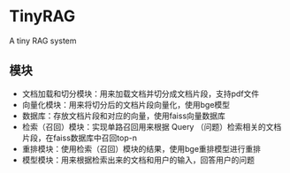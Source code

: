 # TinyRAG

A tiny RAG system 

## 模块

- 文档加载和切分模块：用来加载文档并切分成文档片段，支持pdf文件
- 向量化模块：用来将切分后的文档片段向量化，使用bge模型
- 数据库：存放文档片段和对应的向量，使用faiss向量数据库
- 检索（召回）模块：实现单路召回用来根据 Query （问题）检索相关的文档片段，在faiss数据库中召回top-n
- 重排模块：使用检索（召回）模块的结果，使用bge重排模型进行重排
- 模型模块：用来根据检索出来的文档和用户的输入，回答用户的问题